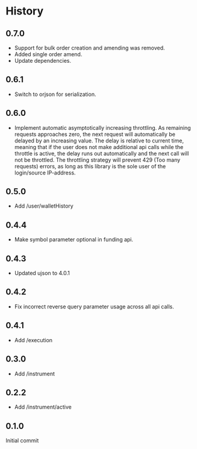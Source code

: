 # History

## 0.7.0

* Support for bulk order creation and amending was removed.
* Added single order amend.
* Update dependencies.

## 0.6.1

* Switch to orjson for serialization.

## 0.6.0

* Implement automatic asymptotically increasing throttling. As remaining requests approaches zero, the next request will automatically be delayed by an increasing value. The delay is relative to current time, meaning that if the user does not make additional api calls while the throttle is active, the delay runs out automatically and the next call will not be throttled. The throttling strategy will prevent 429 (Too many requests) errors, as long as this library is the sole user of the login/source IP-address.

## 0.5.0

* Add /user/walletHistory

## 0.4.4

* Make symbol parameter optional in funding api.

## 0.4.3

* Updated ujson to 4.0.1

## 0.4.2

* Fix incorrect reverse query parameter usage across all api calls.

## 0.4.1

* Add /execution

## 0.3.0

* Add /instrument

## 0.2.2

* Add /instrument/active

## 0.1.0

Initial commit